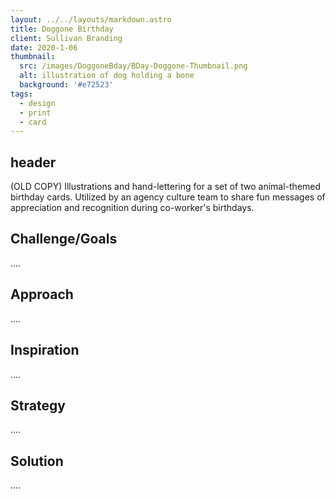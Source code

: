```yaml
---
layout: ../../layouts/markdown.astro
title: Doggone Birthday
client: Sullivan Branding
date: 2020-1-06 
thumbnail: 
  src: /images/DoggoneBday/BDay-Doggone-Thumbnail.png
  alt: illustration of dog holding a bone
  background: '#e72523'
tags:
  - design
  - print
  - card
---
```


## header

(OLD COPY) Illustrations and hand-lettering for a set of two animal-themed birthday cards. Utilized by an agency culture team to share fun messages of appreciation and recognition during co-worker's birthdays.

## Challenge/Goals

.... 

## Approach

....

## Inspiration 

....

## Strategy 

....

## Solution

.... 
